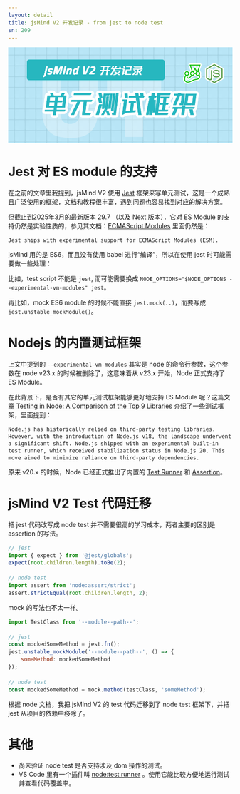 ```yaml
---
layout: detail
title: jsMind V2 开发记录 - from jest to node test
sn: 209
---
```


![image](/blog/jsmind/images/2025/from-jest-to-node-test.png)

Jest 对 ES module 的支持
===

在之前的文章里我提到，jsMind V2 使用 [Jest](https://jestjs.io/) 框架来写单元测试，这是一个成熟且广泛使用的框架，文档和教程很丰富，遇到问题也容易找到对应的解决方案。

但截止到2025年3月的最新版本 29.7 （以及 Next 版本），它对 ES Module 的支持仍然是实验性质的，参见其文档：[ECMAScript Modules](https://jestjs.io/docs/ecmascript-modules) 里面仍然是：

```
Jest ships with experimental support for ECMAScript Modules (ESM).
```

jsMind 用的是 ES6，而且没有使用 babel 进行“编译”，所以在使用 jest 时可能需要做一些处理：

比如，test script 不能是 `jest`, 而可能需要换成 `NODE_OPTIONS="$NODE_OPTIONS --experimental-vm-modules" jest`。

再比如，mock ES6 module 的时候不能直接 `jest.mock(..)`，而要写成 `jest.unstable_mockModule()`。

Nodejs 的内置测试框架
===

上文中提到的 `--experimental-vm-modules` 其实是 node 的命令行参数，这个参数在 node v23.x 的时候被删除了，这意味着从 v23.x 开始，Node 正式支持了 ES Module。

在此背景下，是否有其它的单元测试框架能够更好地支持 ES Module 呢？这篇文章 [Testing in Node: A Comparison of the Top 9 Libraries](https://betterstack.com/community/guides/testing/best-node-testing-libraries/) 介绍了一些测试框架，里面提到：

```
Node.js has historically relied on third-party testing libraries. However, with the introduction of Node.js v18, the landscape underwent a significant shift. Node.js shipped with an experimental built-in test runner, which received stabilization status in Node.js 20. This move aimed to minimize reliance on third-party dependencies. 
```

原来 v20.x 的时候，Node 已经正式推出了内置的 [Test Runner](https://nodejs.org/docs/latest/api/test.html) 和 [Assertion](https://nodejs.org/docs/latest/api/assert.html)。

jsMind V2 Test 代码迁移
===

把 jest 代码改写成 node test 并不需要很高的学习成本，两者主要的区别是 assertion 的写法。

```javascript
// jest
import { expect } from '@jest/globals';
expect(root.children.length).toBe(2);

// node test
import assert from 'node:assert/strict';
assert.strictEqual(root.children.length, 2);
```

mock 的写法也不太一样。

```javascript
import TestClass from '--module--path--';

// jest
const mockedSomeMethod = jest.fn();
jest.unstable_mockModule('--module--path--', () => {
    someMethod: mockedSomeMethod
});

// node test
const mockedSomeMethod = mock.method(testClass, 'someMethod');
```

根据 node 文档，我把 jsMind V2 的 test 代码迁移到了 node test 框架下，并把 jest 从项目的依赖中移除了。

其他
===
* 尚未验证 node test 是否支持涉及 dom 操作的测试。
* VS Code 里有一个插件叫 [node:test runner](https://marketplace.visualstudio.com/items?itemName=connor4312.nodejs-testing) 。使用它能比较方便地运行测试并查看代码覆盖率。